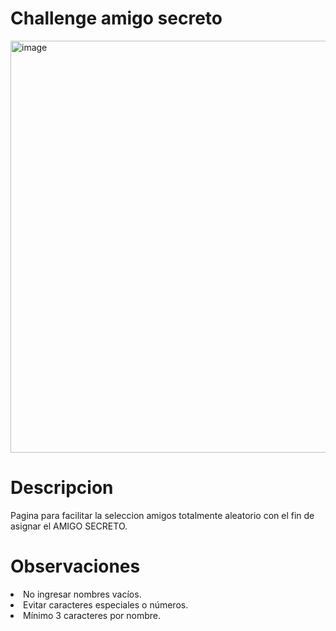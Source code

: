 <h1>Challenge amigo secreto</h1>

<img width="897" height="659" alt="image" src="https://github.com/user-attachments/assets/083c014c-a62d-4483-99c4-935af471d930" />

<h1>Descripcion</h1>

Pagina para facilitar la seleccion amigos totalmente aleatorio con el fin de asignar el AMIGO SECRETO.


<h1>Observaciones</h1>

  <li>No ingresar nombres vacíos.</li>

  <li>Evitar caracteres especiales o números.</li>

  <li>Mínimo 3 caracteres por nombre.</li>
